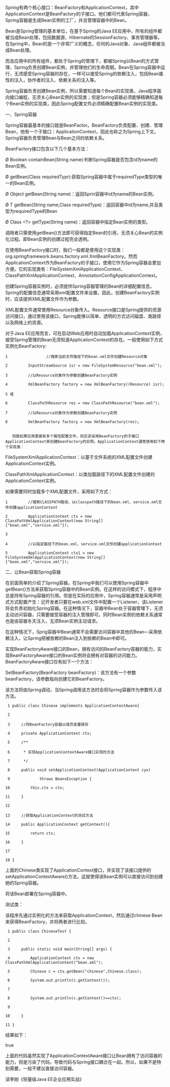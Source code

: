 Spring有两个核心接口：BeanFactory和ApplicationContext，其中ApplicationContext是BeanFactory的子接口。他们都可代表Spring容器，Spring容器是生成Bean实例的工厂，并且管理容器中的Bean。

Bean是Spring管理的基本单位，在基于Spring的Java
EE应用中，所有的组件都被当成Bean处理，包括数据源、Hibernate的SessionFactory、事务管理器等。在Spring中，Bean的是一个非常广义的概念，任何的Java对象、Java组件都被当成Bean处理。

而且应用中的所有组件，都处于Spring的管理下，都被Spring以Bean的方式管理，Spring负责创建Bean实例，并管理他们的生命周期。Bean在Spring容器中运行，无须感受Spring容器的存在，一样可以接受Spring的依赖注入，包括Bean属性的注入，协作者的注入、依赖关系的注入等。

Spring容器负责创建Bean实例，所以需要知道每个Bean的实现类，Java程序面向接口编程，无须关心Bean实例的实现类；但是Spring容器必须能够精确知道每个Bean实例的实现类，因此Spring配置文件必须精确配置Bean实例的实现类。

一、Spring容器

Spring容器最基本的接口就是BeanFactor。BeanFactory负责配置、创建、管理Bean，他有一个子接口：ApplicationContext，因此也称之为Spring上下文。Spring容器负责管理Bean与Bean之间的依赖关系。

BeanFactory接口包含以下几个基本方法：

Ø Boolean containBean(String name):判断Spring容器是否包含id为name的Bean实例。

Ø <T> getBean(Class<T> requiredTypr):获取Spring容器中属于requiredType类型的唯一的Bean实例。

Ø Object getBean(String name)：返回Sprin容器中id为name的Bean实例。

Ø <T> T getBean(String name,Class
requiredType)：返回容器中id为name,并且类型为requiredType的Bean

Ø Class <?> getType(String name)：返回容器中指定Bean实例的类型。

调用者只需使用getBean()方法即可获得指定Bean的引用，无须关心Bean的实例化过程。即Bean实例的创建过程完全透明。

在使用BeanFactory接口时，我们一般都是使用这个实现类：org.springframework.beans.factory.xml.XmlBeanFactory。然而ApplicationContext作为BeanFactory的子接口，使用它作为Spring容器会更加方便。它的实现类有：FileSystemXmlApplicationContext、ClassPathXmlApplicationContext、AnnotationConfigApplicationContext。

创建Spring容器实例时，必须提供Spring容器管理的Bean的详细配置信息。Spring的配置信息通常采用xml配置文件来设置，因此，创建BeanFactory实例时，应该提供XML配置文件作为参数。

XML配置文件通常使用Resource对象传入。Resource接口是Spring提供的资源访问接口，通过使用该接口，Spring能够以简单、透明的方式访问磁盘、类路径以及网络上的资源。

对于Java
EE应用而言，可在启动Web应用时自动加载ApplicationContext实例，接受Spring管理的Bean无须知道ApplicationContext的存在。一般使用如下方式实例化BeanFactory:

    
    
    1                 //搜索当前文件路径下的bean.xml文件创建Resource对象
    2         InputStreamSource isr = new FileSystemResource("bean.xml");
    3         //以Resource对象作为参数创建BeanFactory实例
    4         XmlBeanFactory factory = new XmlBeanFactory((Resource) isr);
    5 或
    6         ClassPathResource res = new ClassPathResource("bean.xml");
    7         //以Resource对象作为参数创建BeanFactory实例
    8         XmlBeanFactory factory = new XmlBeanFactory(res);
    
    
       但是如果应用里面有多个属性配置文件，则应该采用BeanFactory的子接口ApplicationContext来创建BeanFactory的实例。ApplicationContext通常使用如下两个实现类：

FileSystemXmlApplicationContext：以基于文件系统的XML配置文件创建ApplicationContext实例。

ClassPathXmlApplicationContext：以类加载路径下的XML配置文件创建的ApplicationContext实例。

如果需要同时加载多个XML配置文件，采用如下方式：

    
    
    1         //搜索CLASSPATH路径，以classpath路径下的bean.xml、service.xml文件创建applicationContext
    2         ApplicationContext ctx = new ClassPathXmlApplicationContext(new String[]{"bean.xml","service.xml"});
    3         
    4         //以指定路径下的bean.xml、service.xml文件创建applicationContext
    5         ApplicationContext ctx1 = new FileSystemXmlApplicationContext(new String[]{"bean.xml","service.xml"});

二、让Bean获取Spring容器

在前面简单的介绍了Spring容器。在Spring中我们可以使用Spring容器中getBean()方法来获取Spring容器中的Bean实例。在这样的访问模式下，程序中总是持有Spring容器的引用。但是在实际的应用中，Spring容器通常是采用声明式方式配置产生：记开发者只要在web.xml文件中配置一个Listener，该Listener将会负责初始化Spring容器。在这种情况下，容器中Bean处于容器管理下，无须主动访问容器，只需要接受容器的注入管理即可。同时Bean实例的依赖关系通常也是由容器冬天注入，无须Bean实例主动请求。

在这种情况下，Sprig容器中Bean通常不会需要访问容器中其他的Bean—采用依赖注入，让Spring把被依赖的Bean注入到依赖的Bean中即可。

实现BeanFactoryAware接口的Bean，拥有访问的BeanFactory容器的能力，实现BeanFactoryAware接口的Bean实例将会拥有对容器的访问能力。BeanFactoryAware接口仅有如下一个方法：

SetBeanFactory(BeanFactory
beanFactory)：该方法有一个参数beanFactory，该参数指向创建它的BeanFactory。

该方法将由Spring调动，当Spring调用该方法时会将Spring容器作为参数传入该方法。

    
    
     1 public class Chinese implements ApplicationContextAware{
     2 
     3     //将BeanFactory容器以成员变量保存
     4     private ApplicationContext ctx;
     5     /**
     6      * 实现ApplicationContextAware接口实现的方法
     7      */
     8     public void setApplicationContext(ApplicationContext cyx)
     9             throws BeansException {
    10         this.ctx = ctx;
    11     }
    12     
    13     //获取ApplicationContext的测试方法
    14     public ApplicationContext getContext(){
    15         return ctx;
    16     }
    17 
    18 }

上面的Chinese类实现了ApplicationContext接口，并实现了该接口提供的setApplicationContextAware()方法，这就使得该Bean实例可以直接访问到创建她的Spring容器。

将该Bean部署在Spring容器中。

测试类：

该程序先通过实例化的方法来获取ApplicationContext，然后通过chinese Bean来获得BeanFactory，并将两者进行比较。

    
    
     1 public class ChineseTest {
     2 
     3     public static void main(String[] args) {
     4         ApplicationContext ctx = new ClassPathXmlApplicationContext("bean.xml");
     5         Chinese c = ctx.getBean("chinese",Chinese.class);
     6         System.out.println(c.getContext());
     7         
     8         System.out.println(c.getContext()==ctx);
     9         
    10     }
    11 }

结果如下：

true

上面的代码虽然实现了ApplicationContextAware接口让Bean拥有了访问容器的能力，但是污染了代码，导致代码与Spring接口耦合在一起。所以，如果不是特别需要，一般不建议直接访问容器。

读李刚《轻量级Java EE企业应用实战》

